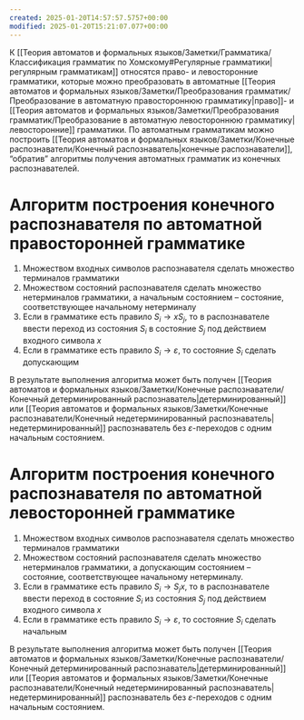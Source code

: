 ```yaml
---
created: 2025-01-20T14:57:57.5757+00:00
modified: 2025-01-20T15:21:07.077+00:00
---
```

К [[Теория автоматов и формальных языков/Заметки/Грамматика/Классификация грамматик по Хомскому#Регулярные грамматики|регулярным грамматикам]] относятся право- и левосторонние грамматики, которые можно преобразовать в автоматные [[Теория автоматов и формальных языков/Заметки/Преобразования грамматик/Преобразование в автоматную правостороннюю грамматику|право]]- и [[Теория автоматов и формальных языков/Заметки/Преобразования грамматик/Преобразование в автоматную левостороннюю грамматику|левосторонние]] грамматики. По автоматным грамматикам можно построить [[Теория автоматов и формальных языков/Заметки/Конечные распознаватели/Конечный распознаватель|конечные распознаватели]], “обратив” алгоритмы получения автоматных грамматик из конечных распознавателей.

# Алгоритм построения конечного распознавателя по автоматной правосторонней грамматике
1. Множеством входных символов распознавателя сделать множество терминалов грамматики
2. Множеством состояний распознавателя сделать множество нетерминалов грамматики, а начальным состоянием – состояние, соответствующее начальному нетерминалу
3. Если в грамматике есть правило $S_i \rightarrow x S_j$, то в распознавателе ввести переход из состояния $S_i$ в состояние $S_j$ под действием входного символа $х$
4. Если в грамматике есть правило $S_i \rightarrow \varepsilon$, то состояние $S_i$ сделать допускающим

В результате выполнения алгоритма может быть получен [[Теория автоматов и формальных языков/Заметки/Конечные распознаватели/Конечный детерминированный распознаватель|детерминированный]] или [[Теория автоматов и формальных языков/Заметки/Конечные распознаватели/Конечный недетерминированный распознаватель|недетерминированный]] распознаватель без $\varepsilon$-переходов с одним начальным состоянием.

# Алгоритм построения конечного распознавателя по автоматной левосторонней грамматике
1. Множеством входных символов распознавателя сделать множество терминалов грамматики
2. Множеством состояний распознавателя сделать множество нетерминалов грамматики, а допускающим состоянием – состояние, соответствующее начальному нетерминалу.
3. Если в грамматике есть правило $S_i \rightarrow S_j x$, то в распознавателе ввести переход в состояние $S_i$ из состояния $S_j$ под действием входного символа $x$
4. Если в грамматике есть правило $S_i \rightarrow \varepsilon$, то состояние $S_i$ сделать начальным

В результате выполнения алгоритма может быть получен [[Теория автоматов и формальных языков/Заметки/Конечные распознаватели/Конечный детерминированный распознаватель|детерминированный]] или [[Теория автоматов и формальных языков/Заметки/Конечные распознаватели/Конечный недетерминированный распознаватель|недетерминированный]] распознаватель без $\varepsilon$-переходов с одним начальным состоянием.
